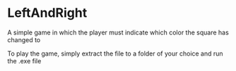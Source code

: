 # LeftAndRight
A simple game in which the player must indicate which color the square has changed to

To play the game, simply extract the file to a folder of your choice and run the .exe file
